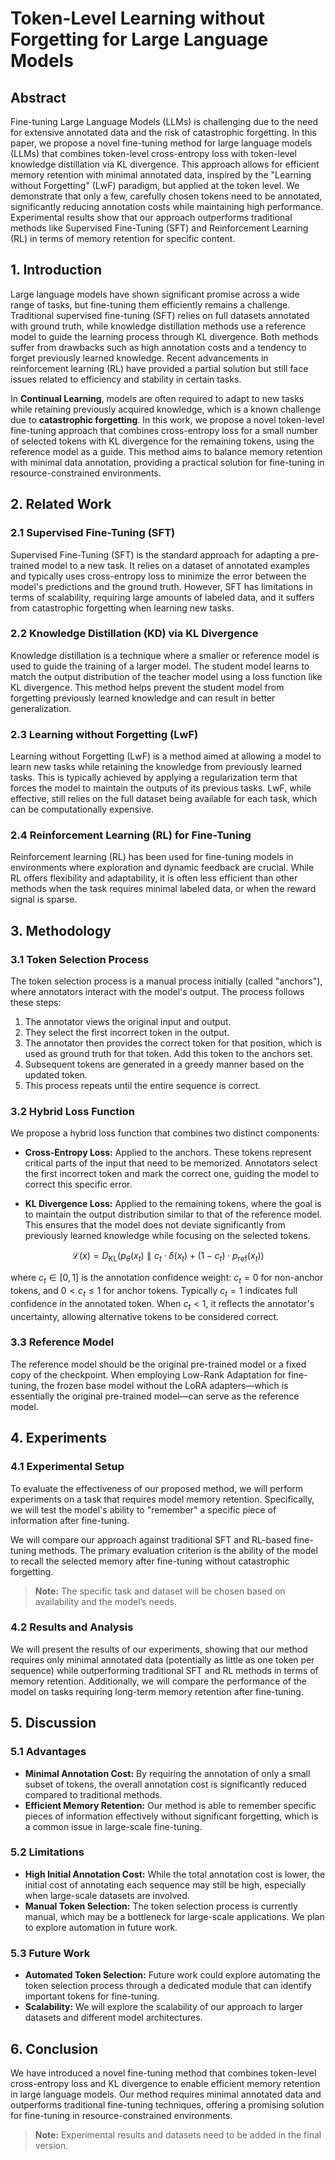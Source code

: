 # ​​Token-Level Learning without Forgetting for Large Language Models​

## Abstract

Fine-tuning Large Language Models (LLMs) is challenging due to the need for extensive annotated data and the risk of catastrophic forgetting. In this paper, we propose a novel fine-tuning method for large language models (LLMs) that combines token-level cross-entropy loss with token-level knowledge distillation via KL divergence. This approach allows for efficient memory retention with minimal annotated data, inspired by the "Learning without Forgetting" (LwF) paradigm, but applied at the token level. We demonstrate that only a few, carefully chosen tokens need to be annotated, significantly reducing annotation costs while maintaining high performance. Experimental results show that our approach outperforms traditional methods like Supervised Fine-Tuning (SFT) and Reinforcement Learning (RL) in terms of memory retention for specific content.

## 1. Introduction

Large language models have shown significant promise across a wide range of tasks, but fine-tuning them efficiently remains a challenge. Traditional supervised fine-tuning (SFT) relies on full datasets annotated with ground truth, while knowledge distillation methods use a reference model to guide the learning process through KL divergence. Both methods suffer from drawbacks such as high annotation costs and a tendency to forget previously learned knowledge. Recent advancements in reinforcement learning (RL) have provided a partial solution but still face issues related to efficiency and stability in certain tasks.

In **Continual Learning**, models are often required to adapt to new tasks while retaining previously acquired knowledge, which is a known challenge due to **catastrophic forgetting**. In this work, we propose a novel token-level fine-tuning approach that combines cross-entropy loss for a small number of selected tokens with KL divergence for the remaining tokens, using the reference model as a guide. This method aims to balance memory retention with minimal data annotation, providing a practical solution for fine-tuning in resource-constrained environments.

## 2. Related Work

### 2.1 Supervised Fine-Tuning (SFT)

Supervised Fine-Tuning (SFT) is the standard approach for adapting a pre-trained model to a new task. It relies on a dataset of annotated examples and typically uses cross-entropy loss to minimize the error between the model's predictions and the ground truth. However, SFT has limitations in terms of scalability, requiring large amounts of labeled data, and it suffers from catastrophic forgetting when learning new tasks.

### 2.2 Knowledge Distillation (KD) via KL Divergence

Knowledge distillation is a technique where a smaller or reference model is used to guide the training of a larger model. The student model learns to match the output distribution of the teacher model using a loss function like KL divergence. This method helps prevent the student model from forgetting previously learned knowledge and can result in better generalization.

### 2.3 Learning without Forgetting (LwF)

Learning without Forgetting (LwF) is a method aimed at allowing a model to learn new tasks while retaining the knowledge from previously learned tasks. This is typically achieved by applying a regularization term that forces the model to maintain the outputs of its previous tasks. LwF, while effective, still relies on the full dataset being available for each task, which can be computationally expensive.

### 2.4 Reinforcement Learning (RL) for Fine-Tuning

Reinforcement learning (RL) has been used for fine-tuning models in environments where exploration and dynamic feedback are crucial. While RL offers flexibility and adaptability, it is often less efficient than other methods when the task requires minimal labeled data, or when the reward signal is sparse.

## 3. Methodology

### 3.1 Token Selection Process

The token selection process is a manual process initially (called "anchors"), where annotators interact with the model's output. The process follows these steps:

1. The annotator views the original input and output.
2. They select the first incorrect token in the output.
3. The annotator then provides the correct token for that position, which is used as ground truth for that token. Add this token to the anchors set.
4. Subsequent tokens are generated in a greedy manner based on the updated token.
5. This process repeats until the entire sequence is correct.

### 3.2 Hybrid Loss Function

We propose a hybrid loss function that combines two distinct components:

- **Cross-Entropy Loss:** Applied to the anchors. These tokens represent critical parts of the input that need to be memorized. Annotators select the first incorrect token and mark the correct one, guiding the model to correct this specific error.

- **KL Divergence Loss:** Applied to the remaining tokens, where the goal is to maintain the output distribution similar to that of the reference model. This ensures that the model does not deviate significantly from previously learned knowledge while focusing on the selected tokens.

$$
\mathcal{L}(x) = D_{\text{KL}}\left( p_{\theta}(x_t) \parallel c_t \cdot \delta(x_t) + (1 - c_t) \cdot p_{\text{ref}}(x_t) \right)
$$

where $c_t\in[0,1]$ is the annotation confidence weight: $c_t=0$ for non-anchor tokens, and $0<c_t\le 1$ for anchor tokens. Typically $c_t=1$ indicates full confidence in the annotated token. When $c_t<1$, it reflects the annotator's uncertainty, allowing alternative tokens to be considered correct.

### 3.3 Reference Model

The reference model should be the original pre-trained model or a fixed copy of the checkpoint. When employing Low-Rank Adaptation for fine-tuning, the frozen base model without the LoRA adapters—which is essentially the original pre-trained model—can serve as the reference model.

## 4. Experiments

### 4.1 Experimental Setup

To evaluate the effectiveness of our proposed method, we will perform experiments on a task that requires model memory retention. Specifically, we will test the model's ability to "remember" a specific piece of information after fine-tuning.

We will compare our approach against traditional SFT and RL-based fine-tuning methods. The primary evaluation criterion is the ability of the model to recall the selected memory after fine-tuning without catastrophic forgetting.

> **Note:** The specific task and dataset will be chosen based on availability and the model’s needs.

### 4.2 Results and Analysis

We will present the results of our experiments, showing that our method requires only minimal annotated data (potentially as little as one token per sequence) while outperforming traditional SFT and RL methods in terms of memory retention. Additionally, we will compare the performance of the model on tasks requiring long-term memory retention after fine-tuning.

## 5. Discussion

### 5.1 Advantages

- **Minimal Annotation Cost:** By requiring the annotation of only a small subset of tokens, the overall annotation cost is significantly reduced compared to traditional methods.
- **Efficient Memory Retention:** Our method is able to remember specific pieces of information effectively without significant forgetting, which is a common issue in large-scale fine-tuning.

### 5.2 Limitations

- **High Initial Annotation Cost:** While the total annotation cost is lower, the initial cost of annotating each sequence may still be high, especially when large-scale datasets are involved.
- **Manual Token Selection:** The token selection process is currently manual, which may be a bottleneck for large-scale applications. We plan to explore automation in future work.

### 5.3 Future Work

- **Automated Token Selection:** Future work could explore automating the token selection process through a dedicated module that can identify important tokens for fine-tuning.
- **Scalability:** We will explore the scalability of our approach to larger datasets and different model architectures.

## 6. Conclusion

We have introduced a novel fine-tuning method that combines token-level cross-entropy loss and KL divergence to enable efficient memory retention in large language models. Our method requires minimal annotated data and outperforms traditional fine-tuning techniques, offering a promising solution for fine-tuning in resource-constrained environments.

> **Note:** Experimental results and datasets need to be added in the final version.
